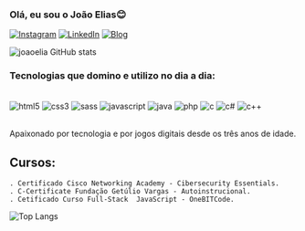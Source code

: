 
### Olá, eu sou o João Elias😊

[![Instagram](https://img.shields.io/badge/Instagram-E4405F?style=for-the-badge&logo=instagram&logoColor=white)](https://www.instagram.com/_eliasjf/)
[![LinkedIn](https://img.shields.io/badge/LinkedIn-0077B5?style=for-the-badge&logo=linkedin&logoColor=white)](https://www.linkedin.com/in/joão-elias-a74a92265/?locale=pt_BR)
[![Blog](https://img.shields.io/badge/dev.to-0A0A0A?style=for-the-badge&logo=devdotto&logoColor=white)](https://sujeitoprogramador.com)

![joaoelia GitHub stats](https://github-readme-stats.vercel.app/api?username=joaoelia&show_icons=true&theme=dracula)

### Tecnologias que domino e utilizo no dia a dia:

<div style="display: inline_block"><br/>
    <img align="center" alt="html5" src="https://img.shields.io/badge/HTML5-E34F26?style=for-the-badge&logo=html5&logoColor=white" />
    <img align="center" alt="css3" src="https://img.shields.io/badge/CSS3-1572B6?style=for-the-badge&logo=css3&logoColor=white" />
    <img align="center" alt="sass" src="https://img.shields.io/badge/Sass-CC6699?style=for-the-badge&logo=sass&logoColor=white" />
    <img align="center" alt="javascript" src="https://img.shields.io/badge/JavaScript-F7DF1E?style=for-the-badge&logo=javascript&logoColor=black" />
    <img align="center" alt="java" src="https://img.shields.io/badge/Java-ED8B00?style=for-the-badge&logo=openjdk&logoColor=white" />
    <img align="center" alt="php" src="https://img.shields.io/badge/PHP-777BB4?style=for-the-badge&logo=php&logoColor=white" />
    <img align="center" alt="c" src="https://img.shields.io/badge/C-00599C?style=for-the-badge&logo=c&logoColor=white" />
    <img align="center" alt="c#" src="https://img.shields.io/badge/C%23-239120?style=for-the-badge&logo=c-sharp&logoColor=white" />
    <img align="center" alt="c++" src="https://img.shields.io/badge/C%2B%2B-00599C?style=for-the-badge&logo=c%2B%2B&logoColor=white" />

</div><br/>

 Apaixonado por tecnologia e por jogos digitais desde os três anos de idade.

 ## Cursos:

    . Certificado Cisco Networking Academy - Cibersecurity Essentials.
    . C-Certificate Fundação Getúlio Vargas - Autoinstrucional.
    . Cetificado Curso Full-Stack  JavaScript - OneBITCode.

![Top Langs](https://github-readme-stats.vercel.app/api/top-langs/?username=joaoelia&hide_progress=true)



  
